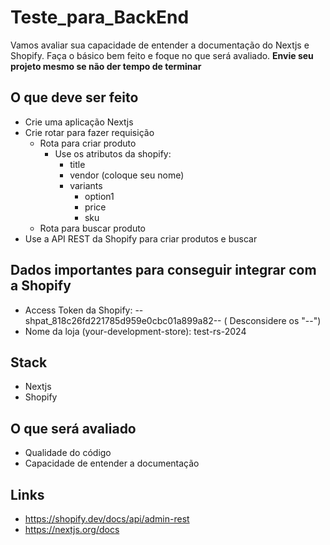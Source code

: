# Teste_para_BackEnd

Vamos avaliar sua capacidade de entender a documentação do Nextjs e Shopify. Faça o básico bem feito e foque no que será avaliado.
**Envie seu projeto mesmo se não der tempo de terminar**

## O que deve ser feito

- Crie uma aplicação Nextjs
- Crie rotar para fazer requisição
	- Rota para criar produto
		- Use os atributos da shopify:
			- title
			- vendor (coloque seu nome)
			- variants
				- option1
				- price
				- sku
	- Rota para buscar produto
- Use a API REST da Shopify para criar produtos e buscar


## Dados importantes para conseguir integrar com a Shopify

- Access Token da Shopify: --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-- ( Desconsidere os "--")
- Nome da loja (your-development-store): test-rs-2024


## Stack

- Nextjs
- Shopify


## O que será avaliado

- Qualidade do código
- Capacidade de entender a documentação


## Links

- https://shopify.dev/docs/api/admin-rest
- https://nextjs.org/docs
